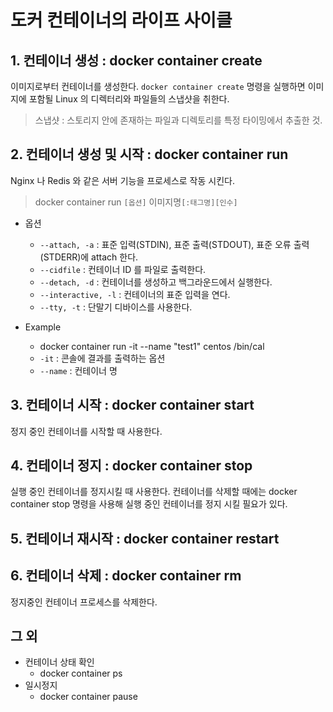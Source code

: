 # 도커 컨테이너의 라이프 사이클

## 1. 컨테이너 생성 : docker container create

이미지로부터 컨테이너를 생성한다. `docker container create` 명령을 실행하면 이미지에 포함될 Linux 의 디렉터리와 파일들의 스냅샷을 취한다.

> 스냅샷 : 스토리지 안에 존재하는 파일과 디렉토리를 특정 타이밍에서 추출한 것.

## 2. 컨테이너 생성 및 시작 : docker container run

Nginx 나 Redis 와 같은 서버 기능을 프로세스로 작동 시킨다.

> docker container run `[옵션]` 이미지명`[:태그명][인수]`

- 옵션
  - `--attach, -a` : 표준 입력(STDIN), 표준 출력(STDOUT), 표준 오류 출력(STDERR)에 attach 한다.
  - `--cidfile` : 컨테이너 ID 를 파일로 출력한다.
  - `--detach, -d` : 컨테이너를 생성하고 백그라운드에서 실행한다.
  - `--interactive, -l` : 컨테이너의 표준 입력을 연다.
  - `--tty, -t` : 단말기 디바이스를 사용한다.
  
- Example
  - docker container run -it --name "test1" centos /bin/cal
  - `-it` : 콘솔에 결과를 출력하는 옵션
  - `--name` : 컨테이너 명

## 3. 컨테이너 시작 : docker container start

정지 중인 컨테이너를 시작할 때 사용한다.

## 4. 컨테이너 정지 : docker container stop

실행 중인 컨테이너를 정지시킬 때 사용한다. 컨테이너를 삭제할 때에는 docker container stop 명령을 사용해 실행 중인 컨테이너를 정지 시킬 필요가 있다.

## 5. 컨테이너 재시작 : docker container restart

## 6. 컨테이너 삭제 : docker container rm

정지중인 컨테이너 프로세스를 삭제한다.

## 그 외

- 컨테이너 상태 확인
  - docker container ps
- 일시정지
  - docker container pause
